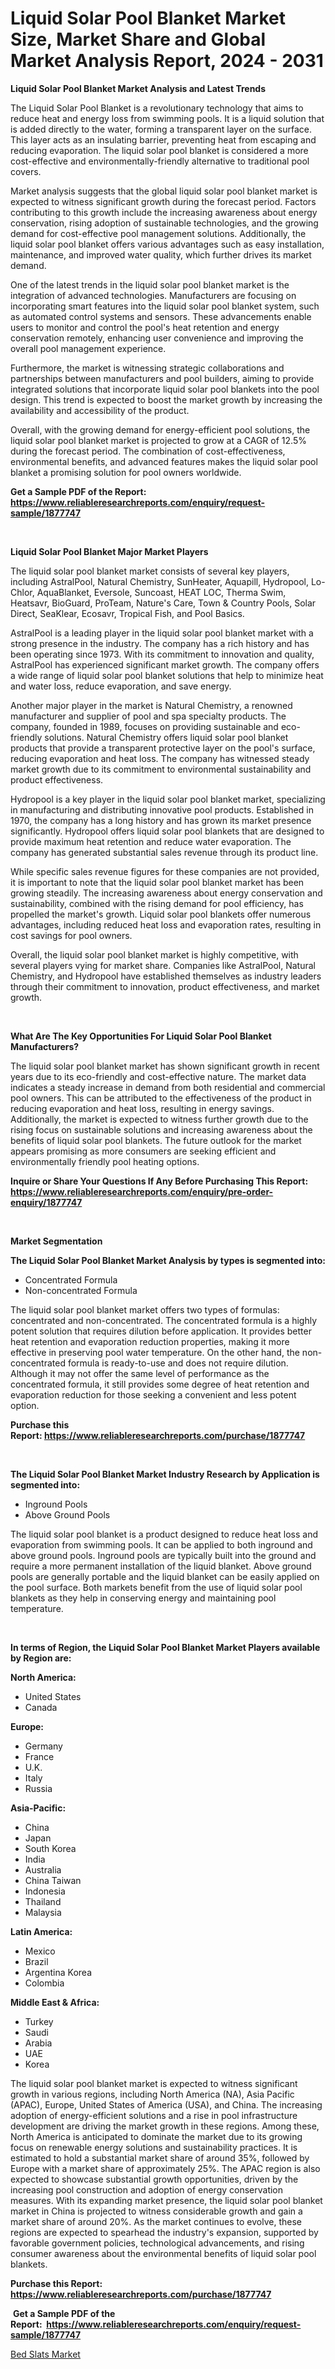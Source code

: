 <p><h1>Liquid Solar Pool Blanket Market Size, Market Share and Global Market Analysis Report, 2024 - 2031</h1></p><p><strong>Liquid Solar Pool Blanket Market Analysis and Latest Trends</strong></p>
<p><p>The Liquid Solar Pool Blanket is a revolutionary technology that aims to reduce heat and energy loss from swimming pools. It is a liquid solution that is added directly to the water, forming a transparent layer on the surface. This layer acts as an insulating barrier, preventing heat from escaping and reducing evaporation. The liquid solar pool blanket is considered a more cost-effective and environmentally-friendly alternative to traditional pool covers.</p><p>Market analysis suggests that the global liquid solar pool blanket market is expected to witness significant growth during the forecast period. Factors contributing to this growth include the increasing awareness about energy conservation, rising adoption of sustainable technologies, and the growing demand for cost-effective pool management solutions. Additionally, the liquid solar pool blanket offers various advantages such as easy installation, maintenance, and improved water quality, which further drives its market demand.</p><p>One of the latest trends in the liquid solar pool blanket market is the integration of advanced technologies. Manufacturers are focusing on incorporating smart features into the liquid solar pool blanket system, such as automated control systems and sensors. These advancements enable users to monitor and control the pool's heat retention and energy conservation remotely, enhancing user convenience and improving the overall pool management experience.</p><p>Furthermore, the market is witnessing strategic collaborations and partnerships between manufacturers and pool builders, aiming to provide integrated solutions that incorporate liquid solar pool blankets into the pool design. This trend is expected to boost the market growth by increasing the availability and accessibility of the product.</p><p>Overall, with the growing demand for energy-efficient pool solutions, the liquid solar pool blanket market is projected to grow at a CAGR of 12.5% during the forecast period. The combination of cost-effectiveness, environmental benefits, and advanced features makes the liquid solar pool blanket a promising solution for pool owners worldwide.</p></p>
<p><strong>Get a Sample PDF of the Report:&nbsp; <a href="https://www.reliableresearchreports.com/enquiry/request-sample/1877747">https://www.reliableresearchreports.com/enquiry/request-sample/1877747</a></strong></p>
<p>&nbsp;</p>
<p><strong>Liquid Solar Pool Blanket Major Market Players</strong></p>
<p><p>The liquid solar pool blanket market consists of several key players, including AstralPool, Natural Chemistry, SunHeater, Aquapill, Hydropool, Lo-Chlor, AquaBlanket, Eversole, Suncoast, HEAT LOC, Therma Swim, Heatsavr, BioGuard, ProTeam, Nature's Care, Town & Country Pools, Solar Direct, SeaKlear, Ecosavr, Tropical Fish, and Pool Basics. </p><p>AstralPool is a leading player in the liquid solar pool blanket market with a strong presence in the industry. The company has a rich history and has been operating since 1973. With its commitment to innovation and quality, AstralPool has experienced significant market growth. The company offers a wide range of liquid solar pool blanket solutions that help to minimize heat and water loss, reduce evaporation, and save energy. </p><p>Another major player in the market is Natural Chemistry, a renowned manufacturer and supplier of pool and spa specialty products. The company, founded in 1989, focuses on providing sustainable and eco-friendly solutions. Natural Chemistry offers liquid solar pool blanket products that provide a transparent protective layer on the pool's surface, reducing evaporation and heat loss. The company has witnessed steady market growth due to its commitment to environmental sustainability and product effectiveness.</p><p>Hydropool is a key player in the liquid solar pool blanket market, specializing in manufacturing and distributing innovative pool products. Established in 1970, the company has a long history and has grown its market presence significantly. Hydropool offers liquid solar pool blankets that are designed to provide maximum heat retention and reduce water evaporation. The company has generated substantial sales revenue through its product line.</p><p>While specific sales revenue figures for these companies are not provided, it is important to note that the liquid solar pool blanket market has been growing steadily. The increasing awareness about energy conservation and sustainability, combined with the rising demand for pool efficiency, has propelled the market's growth. Liquid solar pool blankets offer numerous advantages, including reduced heat loss and evaporation rates, resulting in cost savings for pool owners. </p><p>Overall, the liquid solar pool blanket market is highly competitive, with several players vying for market share. Companies like AstralPool, Natural Chemistry, and Hydropool have established themselves as industry leaders through their commitment to innovation, product effectiveness, and market growth.</p></p>
<p>&nbsp;</p>
<p><strong>What Are The Key Opportunities For Liquid Solar Pool Blanket Manufacturers?</strong></p>
<p><p>The liquid solar pool blanket market has shown significant growth in recent years due to its eco-friendly and cost-effective nature. The market data indicates a steady increase in demand from both residential and commercial pool owners. This can be attributed to the effectiveness of the product in reducing evaporation and heat loss, resulting in energy savings. Additionally, the market is expected to witness further growth due to the rising focus on sustainable solutions and increasing awareness about the benefits of liquid solar pool blankets. The future outlook for the market appears promising as more consumers are seeking efficient and environmentally friendly pool heating options.</p></p>
<p><strong>Inquire or Share Your Questions If Any Before Purchasing This Report: <a href="https://www.reliableresearchreports.com/enquiry/pre-order-enquiry/1877747">https://www.reliableresearchreports.com/enquiry/pre-order-enquiry/1877747</a></strong></p>
<p>&nbsp;</p>
<p><strong>Market Segmentation</strong></p>
<p><strong>The Liquid Solar Pool Blanket Market Analysis by types is segmented into:</strong></p>
<p><ul><li>Concentrated Formula</li><li>Non-concentrated Formula</li></ul></p>
<p><p>The liquid solar pool blanket market offers two types of formulas: concentrated and non-concentrated. The concentrated formula is a highly potent solution that requires dilution before application. It provides better heat retention and evaporation reduction properties, making it more effective in preserving pool water temperature. On the other hand, the non-concentrated formula is ready-to-use and does not require dilution. Although it may not offer the same level of performance as the concentrated formula, it still provides some degree of heat retention and evaporation reduction for those seeking a convenient and less potent option.</p></p>
<p><strong>Purchase this Report:&nbsp;<a href="https://www.reliableresearchreports.com/purchase/1877747">https://www.reliableresearchreports.com/purchase/1877747</a></strong></p>
<p>&nbsp;</p>
<p><strong>The Liquid Solar Pool Blanket Market Industry Research by Application is segmented into:</strong></p>
<p><ul><li>Inground Pools</li><li>Above Ground Pools</li></ul></p>
<p><p>The liquid solar pool blanket is a product designed to reduce heat loss and evaporation from swimming pools. It can be applied to both inground and above ground pools. Inground pools are typically built into the ground and require a more permanent installation of the liquid blanket. Above ground pools are generally portable and the liquid blanket can be easily applied on the pool surface. Both markets benefit from the use of liquid solar pool blankets as they help in conserving energy and maintaining pool temperature.</p></p>
<p>&nbsp;</p>
<p><strong>In terms of Region, the Liquid Solar Pool Blanket Market Players available by Region are:</strong></p>
<p>
    <p> <strong> North America: </strong>
        <ul>
            <li>United States</li>
            <li>Canada</li>
        </ul>
        </p> 
    <p> <strong> Europe: </strong>
        <ul>
            <li>Germany</li>
            <li>France</li>
            <li>U.K.</li>
            <li>Italy</li>
            <li>Russia</li>
        </ul>
        </p> 
    <p> <strong> Asia-Pacific: </strong>
        <ul>
            <li>China</li>
            <li>Japan</li>
            <li>South Korea</li>
            <li>India</li>
            <li>Australia</li>
            <li>China Taiwan</li>
            <li>Indonesia</li>
            <li>Thailand</li>
            <li>Malaysia</li>
        </ul>
        </p> 
    <p> <strong> Latin America: </strong>
        <ul>
            <li>Mexico</li>
            <li>Brazil</li>
            <li>Argentina Korea</li>
            <li>Colombia</li>
        </ul>
        </p> 
    <p> <strong> Middle East & Africa: </strong>
        <ul>
            <li>Turkey</li>
            <li>Saudi</li>
            <li>Arabia</li>
            <li>UAE</li>
            <li>Korea</li>
        </ul>
    </p>
    </p>
<p><p>The liquid solar pool blanket market is expected to witness significant growth in various regions, including North America (NA), Asia Pacific (APAC), Europe, United States of America (USA), and China. The increasing adoption of energy-efficient solutions and a rise in pool infrastructure development are driving the market growth in these regions. Among these, North America is anticipated to dominate the market due to its growing focus on renewable energy solutions and sustainability practices. It is estimated to hold a substantial market share of around 35%, followed by Europe with a market share of approximately 25%. The APAC region is also expected to showcase substantial growth opportunities, driven by the increasing pool construction and adoption of energy conservation measures. With its expanding market presence, the liquid solar pool blanket market in China is projected to witness considerable growth and gain a market share of around 20%. As the market continues to evolve, these regions are expected to spearhead the industry's expansion, supported by favorable government policies, technological advancements, and rising consumer awareness about the environmental benefits of liquid solar pool blankets.</p></p>
<p><strong>Purchase this Report: <a href="https://www.reliableresearchreports.com/purchase/1877747">https://www.reliableresearchreports.com/purchase/1877747</a></strong></p>
<p>&nbsp;<strong>Get a Sample PDF of the Report:&nbsp;&nbsp;<a href="https://www.reliableresearchreports.com/enquiry/request-sample/1877747">https://www.reliableresearchreports.com/enquiry/request-sample/1877747</a></strong></p>
<p><strong></strong></p>
<p><p><a href="https://github.com/ChiragRp1/Market-Research-Report-List-2/blob/main/bed-slats-market.md">Bed Slats Market</a></p></p>